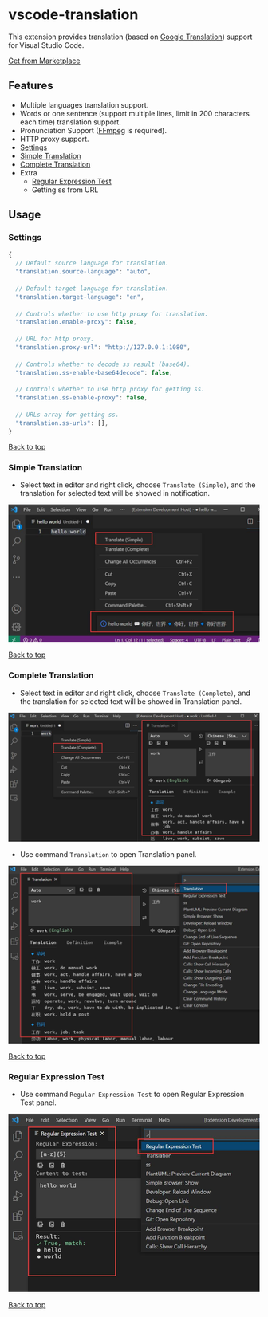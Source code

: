 # vscode-translation
This extension provides translation (based on [Google Translation](https://translate.google.com)) support for Visual Studio Code.

[Get from Marketplace](https://marketplace.visualstudio.com/items?itemName=caiqichang.vscode-translation)

## Features
- Multiple languages translation support.
- Words or one sentence (support multiple lines, limit in 200 characters each time) translation support.
- Pronunciation Support ([FFmpeg](https://ffmpeg.org) is required).
- HTTP proxy support.
- [Settings](#settings)
- [Simple Translation](#simple-translation)
- [Complete Translation](#complete-translation)
- Extra
  - [Regular Expression Test](#regular-expression-test)
  - Getting ss from URL

## Usage
### Settings
```javascript
{
  // Default source language for translation.
  "translation.source-language": "auto",

  // Default target language for translation.
  "translation.target-language": "en",

  // Controls whether to use http proxy for translation.
  "translation.enable-proxy": false,

  // URL for http proxy.
  "translation.proxy-url": "http://127.0.0.1:1080",

  // Controls whether to decode ss result (base64).
  "translation.ss-enable-base64decode": false,

  // Controls whether to use http proxy for getting ss.
  "translation.ss-enable-proxy": false,

  // URLs array for getting ss.
  "translation.ss-urls": [],
}
```

[Back to top](#features)

### Simple Translation
- Select text in editor and right click, choose `Translate (Simple)`,
and the translation for selected text will be showed in notification.

![simple-translate-screenshot](resources/screenshot/simple-translate.jpg)

[Back to top](#features)

### Complete Translation
- Select text in editor and right click, choose `Translate (Complete)`,
and the translation for selected text will be showed in Translation panel.

![complete-translate-screenshot](resources/screenshot/complete-translate.jpg)

- Use command `Translation` to open Translation panel.

![complete-translate-command-screenshot](resources/screenshot/complete-translate-command.jpg)

[Back to top](#features)

### Regular Expression Test
- Use command `Regular Expression Test` to open Regular Expression Test panel.

![regular-expression-test-screenshot](resources/screenshot/regular-expression-test.jpg)

[Back to top](#features)

